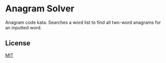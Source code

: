 # Anagram Solver
Anagram code kata. Searches a word list to find all two-word anagrams for an inputted word.

## License
[MIT](https://choosealicense.com/licenses/mit/)
